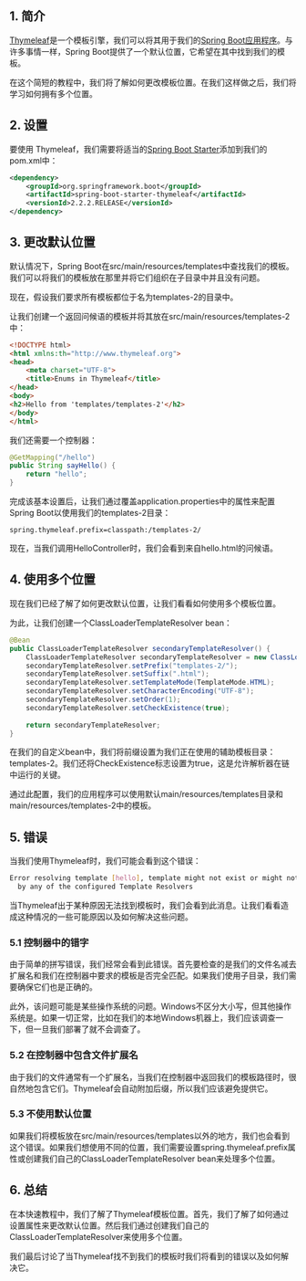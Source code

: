 ## 1. 简介

[Thymeleaf](https://www.thymeleaf.org/)是一个模板引擎，我们可以将其用于我们的[Spring Boot应用程序](https://www.baeldung.com/spring-boot-crud-thymeleaf)。与许多事情一样，Spring Boot提供了一个默认位置，它希望在其中找到我们的模板。

在这个简短的教程中，我们将了解如何更改模板位置。在我们这样做之后，我们将学习如何拥有多个位置。

## 2. 设置

要使用 Thymeleaf，我们需要将适当的[Spring Boot Starter](https://search.maven.org/search?q=a:spring-boot-starter-thymeleaf)添加到我们的pom.xml中：

```xml
<dependency>
    <groupId>org.springframework.boot</groupId>
    <artifactId>spring-boot-starter-thymeleaf</artifactId>
    <versionId>2.2.2.RELEASE</versionId>
</dependency>
```

## 3. 更改默认位置

默认情况下，Spring Boot在src/main/resources/templates中查找我们的模板。我们可以将我们的模板放在那里并将它们组织在子目录中并且没有问题。

现在，假设我们要求所有模板都位于名为templates-2的目录中。

让我们创建一个返回问候语的模板并将其放在src/main/resources/templates-2中：

```html
<!DOCTYPE html>
<html xmlns:th="http://www.thymeleaf.org">
<head>
    <meta charset="UTF-8">
    <title>Enums in Thymeleaf</title>
</head>
<body>
<h2>Hello from 'templates/templates-2'</h2>
</body>
</html>
```

我们还需要一个控制器：

```java
@GetMapping("/hello")
public String sayHello() {
    return "hello";
}
```

完成该基本设置后，让我们通过覆盖application.properties中的属性来配置Spring Boot以使用我们的templates-2目录：

```properties
spring.thymeleaf.prefix=classpath:/templates-2/
```

现在，当我们调用HelloController时，我们会看到来自hello.html的问候语。

## 4. 使用多个位置

现在我们已经了解了如何更改默认位置，让我们看看如何使用多个模板位置。

为此，让我们创建一个ClassLoaderTemplateResolver bean：

```java
@Bean
public ClassLoaderTemplateResolver secondaryTemplateResolver() {
    ClassLoaderTemplateResolver secondaryTemplateResolver = new ClassLoaderTemplateResolver();
    secondaryTemplateResolver.setPrefix("templates-2/");
    secondaryTemplateResolver.setSuffix(".html");
    secondaryTemplateResolver.setTemplateMode(TemplateMode.HTML);
    secondaryTemplateResolver.setCharacterEncoding("UTF-8");
    secondaryTemplateResolver.setOrder(1);
    secondaryTemplateResolver.setCheckExistence(true);
        
    return secondaryTemplateResolver;
}
```

在我们的自定义bean中，我们将前缀设置为我们正在使用的辅助模板目录：templates-2。我们还将CheckExistence标志设置为true，这是允许解析器在链中运行的关键。

通过此配置，我们的应用程序可以使用默认main/resources/templates目录和main/resources/templates-2中的模板。

## 5. 错误

当我们使用Thymeleaf时，我们可能会看到这个错误：

```bash
Error resolving template [hello], template might not exist or might not be accessible
  by any of the configured Template Resolvers
```

当Thymeleaf出于某种原因无法找到模板时，我们会看到此消息。让我们看看造成这种情况的一些可能原因以及如何解决这些问题。

### 5.1 控制器中的错字

由于简单的拼写错误，我们经常会看到此错误。首先要检查的是我们的文件名减去扩展名和我们在控制器中要求的模板是否完全匹配。如果我们使用子目录，我们需要确保它们也是正确的。

此外，该问题可能是某些操作系统的问题。Windows不区分大小写，但其他操作系统是。如果一切正常，比如在我们的本地Windows机器上，我们应该调查一下，但一旦我们部署了就不会调查了。

### 5.2 在控制器中包含文件扩展名

由于我们的文件通常有一个扩展名，当我们在控制器中返回我们的模板路径时，很自然地包含它们。Thymeleaf会自动附加后缀，所以我们应该避免提供它。

### 5.3 不使用默认位置

如果我们将模板放在src/main/resources/templates以外的地方，我们也会看到这个错误。如果我们想使用不同的位置，我们需要设置spring.thymeleaf.prefix属性或创建我们自己的ClassLoaderTemplateResolver bean来处理多个位置。

## 6. 总结

在本快速教程中，我们了解了Thymeleaf模板位置。首先，我们了解了如何通过设置属性来更改默认位置。然后我们通过创建我们自己的ClassLoaderTemplateResolver来使用多个位置。

我们最后讨论了当Thymeleaf找不到我们的模板时我们将看到的错误以及如何解决它。